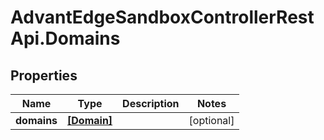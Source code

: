 # AdvantEdgeSandboxControllerRestApi.Domains

## Properties
Name | Type | Description | Notes
------------ | ------------- | ------------- | -------------
**domains** | [**[Domain]**](Domain.md) |  | [optional] 


